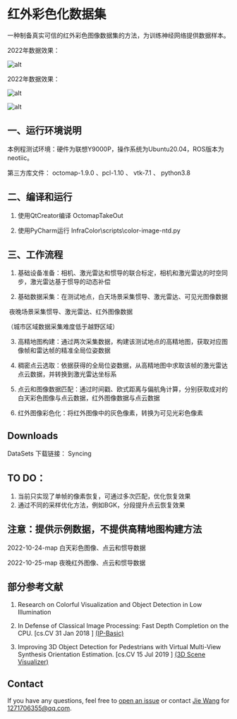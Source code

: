 # 红外彩色化数据集

一种制备真实可信的红外彩色图像数据集的方法，为训练神经网络提供数据样本。

2022年数据效果：

![alt](https://github.com/wjjjjyourFA/NUDT_ALV_OPEN/blob/master/images/20221119.jpg)

2022年数据效果：

![alt](https://github.com/wjjjjyourFA/NUDT_ALV_OPEN/blob/master/images/20231016.jpg)

![alt](https://github.com/wjjjjyourFA/NUDT_ALV_OPEN/blob/master/images/20231017.jpg)



## 一、运行环境说明

本例程测试环境：硬件为联想Y9000P，操作系统为Ubuntu20.04，ROS版本为neotiic。

第三方库文件： octomap-1.9.0 、pcl-1.10 、 vtk-7.1 、 python3.8



## 二、编译和运行

1. 使用QtCreator编译 OctomapTakeOut

2. 使用PyCharm运行 InfraColor\scripts\color-image-ntd.py



## 三、工作流程

1. 基础设备准备：相机、激光雷达和惯导的联合标定，相机和激光雷达的时空同步，激光雷达基于惯导的动态补偿

2. 基础数据采集：在测试地点，白天场景采集惯导、激光雷达、可见光图像数据

​                                                     夜晚场景采集惯导、激光雷达、红外图像数据

（城市区域数据采集难度低于越野区域）

3. 高精地图构建：通过两次采集数据，构建该测试地点的高精地图，获取对应图像帧和雷达帧的精准全局位姿数据

4. 稠密点云选取：依据获得的全局位姿数据，从高精地图中求取该帧的激光雷达点云数据，并转换到激光雷达坐标系

5. 点云和图像数据匹配：通过时间戳、欧式距离与偏航角计算，分别获取成对的白天彩色图像与点云数据，红外图像数据与点云数据

6. 红外图像彩色化：将红外图像中的灰色像素，转换为可见光彩色像素



## Downloads

DataSets 下载链接： Syncing 



## TO DO：

1. 当前只实现了单帧的像素恢复，可通过多次匹配，优化恢复效果
2. 通过不同的采样优化方法，例如BGK，分段提升点云恢复效果



## 注意：提供示例数据，不提供高精地图构建方法

2022-10-24-map  白天彩色图像、点云和惯导数据

2022-10-25-map  夜晚红外图像、点云和惯导数据



## 部分参考文献

1. Research on Colorful Visualization and Object Detection in Low Illumination

2. In Defense of Classical Image Processing: Fast Depth Completion on the CPU. [cs.CV 31 Jan 2018 ]  [(IP-Basic)](https://github.com/kujason/ip_basic) 

3. Improving 3D Object Detection for Pedestrians with Virtual Multi-View Synthesis Orientation Estimation. [cs.CV 15 Jul 2019 ]  [(3D Scene Visualizer)](https://github.com/kujason/scene_vis) 



## Contact

If you have any questions, feel free to [open an issue]() or contact [Jie Wang]() for 1271706355@qq.com.